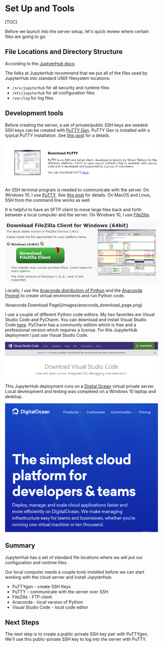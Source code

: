 # Set Up and Tools

[TOC]

Before we launch into the server setup, let's quick review where certain files are going to go:

## File Locations and Directory Structure

According to the [JuptyerHub docs](https://jupyterhub.readthedocs.io/en/stable/installation-basics.html):

The folks at JupyterHub recommend that we put all of the files used by JupyterHub into standard UNIX filesystem locations:

* ```/srv/jupyterhub``` for all security and runtime files
* ```/etc/jupyterhub``` for all configuration files
* ```/var/log```  for log files

## Development tools

Before creating the server, a set of private/public SSH keys are needed. SSH keys can be created with [PuTTY Gen](https://winscp.net/eng/docs/ui_puttygen). PuTTY Gen is installed with a typical PuTTY installation. See [this post](https://pythonforundergradengineers.com/ssh-keys-with-putty.html) for a details.

![PuTTY installation page](images/putty_download_page.png)

An SSH terminal program is needed to communicate with the server. On Windows 10, I use [PuTTY](https://www.putty.org/). See [this post](https://pythonforundergradengineers.com/ssh-keys-with-putty.html) for details. On MacOS and Linux, SSH from the command line works as well.

It is helpful to have an SFTP client to move large files back and forth between a local computer and the server. On Windows 10, I use [FileZilla](https://filezilla-project.org/).

![filezilla_download_page](images/filezilla_download_page.png)

Locally, I use the [Anaconda distribution of Python](https://www.anaconda.com/download/) and the [Anaconda Prompt](https://conda.io/docs/) to create virtual environments and run Python code.

!Anaconda Download Page](images/anaconda_download_page.png)

I use a couple of different Python code editors. My two favorites are Visual Studio Code and PyCharm. You can download and install Visual Studio Code [here](https://code.visualstudio.com/download). PyCharm has a community edition which is free and a professional version which requires a license. For this JupyterHub deployment I just use Visual Studio Code.

![Visual Studio Code Download Page](images/vscode_downlod_page.png)

This JupyterHub deployment runs on a [Digital Ocean](https://www.digitalocean.com/) virtual private server. Local development and testing was completed on a Windows 10 laptop and desktop. 

![Digital Ocean Main Page](images/do_main_page.png)

## Summary

JupyterHub has a set of standard file locations where we will put our configuration and runtime files.

Our local computer needs a couple tools installed before we can start working with the cloud server and install JupyterHub:

 * PuTTYgen - create SSH Keys
 * PuTTY - communicate with the server over SSH
 * FileZilla - FTP client
 * Anaconda - local version of Python
 * Visual Studio Code - local code editor

## Next Steps

The next step is to create a public-private SSH key pair with PuTTYgen. We'll use this public-private SSH key to log into the server with PuTTY.
